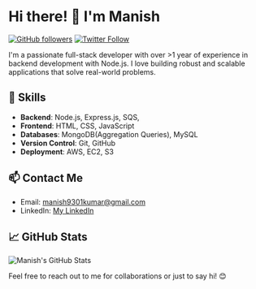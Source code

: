 # Hi there! 👋 I'm Manish
[![GitHub followers](https://img.shields.io/github/followers/manish-neemnarayan?style=social)](https://github.com/yourusername)
[![Twitter Follow](https://img.shields.io/twitter/follow/ishn_ish?style=social)](https://twitter.com/ishn_ish)

I'm a passionate full-stack developer with over >1 year of experience in backend development with Node.js. I love building robust and scalable applications that solve real-world problems.

## 🔧 Skills

- **Backend**: Node.js, Express.js, SQS, 
- **Frontend**: HTML, CSS, JavaScript
- **Databases**: MongoDB(Aggregation Queries), MySQL
- **Version Control**: Git, GitHub
- **Deployment**: AWS, EC2, S3

## 📫 Contact Me

- Email: [manish9301kumar@gmail.com](mailto:manish93@gmail.com)
- LinkedIn: [My LinkedIn](https://www.linkedin.com/in/manish-neemnarayan-883979178/)

## 📈 GitHub Stats

![Manish's GitHub Stats](https://github-readme-stats.vercel.app/api?username=manish-neemnarayan&show_icons=true&theme=dark)



Feel free to reach out to me for collaborations or just to say hi! 😊
